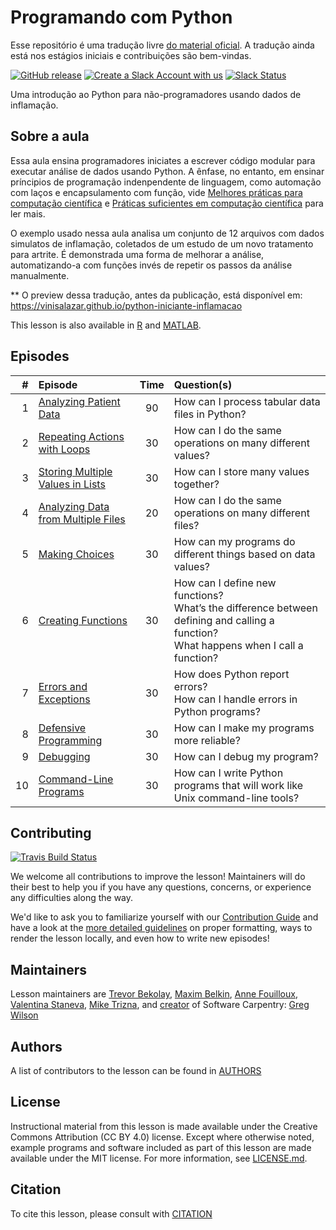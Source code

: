 # Programando com Python
Esse repositório é uma tradução livre [do material oficial](https://github.com/swcarpentry/python-novice-inflammation).
A tradução ainda está nos estágios iniciais e contribuições são bem-vindas.

[![GitHub release][shields_release]][swc_py_releases]
[![Create a Slack Account with us][create_slack_svg]][slack_heroku_invite]
[![Slack Status][slack_channel_status]][slack_channel_url]

Uma introdução ao Python para não-programadores usando dados de inflamação.

## Sobre a aula

Essa aula ensina programadores iniciates a escrever código modular para executar análise
de dados usando Python. A ênfase, no entanto, em ensinar príncipios de programação indenpendente
de linguagem, como automação com laços e encapsulamento com função, vide [Melhores práticas para computação científica][best-practices] e [Práticas suficientes em computação científica][good-practices] para ler mais.

O exemplo usado nessa aula analisa um conjunto de 12 arquivos com dados simulatos de inflamação,
coletados de um estudo de um novo tratamento para artrite. É demonstrada uma forma de melhorar a análise,
automatizando-a com funções invés de repetir os passos da análise manualmente.

\*\* O preview dessa tradução, antes da publicação, está disponível em:
<https://vinisalazar.github.io/python-iniciante-inflamacao>

This lesson is also available in [R][R] and [MATLAB][MATLAB].

## Episodes

| # |  Episode | Time | Question(s) |
|--:|:---------|:----:|:------------|
| 1 | [Analyzing Patient Data][episode01] | 90 | How can I process tabular data files in Python? |
| 2 | [Repeating Actions with Loops][episode02] | 30 | How can I do the same operations on many different values? |
| 3 | [Storing Multiple Values in Lists][episode03] | 30 | How can I store many values together? |
| 4 | [Analyzing Data from Multiple Files][episode04] | 20 | How can I do the same operations on many different files? |
| 5 | [Making Choices][episode05] | 30 | How can my programs do different things based on data values? |
| 6 | [Creating Functions][episode06] | 30 | How can I define new functions?<br>What’s the difference between defining and calling a function?<br>What happens when I call a function? |
| 7 | [Errors and Exceptions][episode07] | 30 | How does Python report errors?<br>How can I handle errors in Python programs? |
| 8 | [Defensive Programming][episode08] | 30 | How can I make my programs more reliable? |
| 9 | [Debugging][episode09] | 30 | How can I debug my program? |
|10 | [Command-Line Programs][episode10] | 30 | How can I write Python programs that will work like Unix command-line tools? |


## Contributing
[![Travis Build Status][travis_svg]][travis_url]

We welcome all contributions to improve the lesson!
Maintainers will do their best to help you if you have any questions, concerns,
or experience any difficulties along the way.

We'd like to ask you to familiarize yourself with our [Contribution Guide](CONTRIBUTING.md)
and have a look at the [more detailed guidelines][lesson-example] on proper formatting,
ways to render the lesson locally, and even how to write new episodes!

## Maintainers

Lesson maintainers are [Trevor Bekolay][trevor_bekolay], [Maxim Belkin][maxim_belkin],
[Anne Fouilloux][anne_fouilloux], [Valentina Staneva][valentina_staneva],
[Mike Trizna][mike_trizna], and [creator][swc_history] of Software Carpentry:
[Greg Wilson][greg_wilson]

## Authors
A list of contributors to the lesson can be found in [AUTHORS](AUTHORS)

## License
Instructional material from this lesson is made available under the Creative
Commons Attribution (CC BY 4.0) license. Except where otherwise noted, example
programs and software included as part of this lesson are made available under
the MIT license. For more information, see [LICENSE.md](LICENSE.md).

## Citation
To cite this lesson, please consult with [CITATION](CITATION)

[lesson-example]: https://carpentries.github.io/lesson-example
[anne_fouilloux]: https://github.com/annefou
[maxim_belkin]: https://github.com/maxim-belkin
[mike_trizna]: https://github.com/MikeTrizna
[trevor_bekolay]: http://software-carpentry.org/team/#bekolay_trevor
[valentina_staneva]: http://software-carpentry.org/team/#staneva_valentina
[greg_wilson]: https://github.com/gvwilson
[swc_history]: https://software-carpentry.org/scf/history/
[best-practices]: http://journals.plos.org/plosbiology/article?id=10.1371/journal.pbio.1001745
[good-practices]: http://journals.plos.org/ploscompbiol/article?id=10.1371/journal.pcbi.1005510
[R]: https://github.com/swcarpentry/r-novice-inflammation
[MATLAB]: https://github.com/swcarpentry/matlab-novice-inflammation
[shields_release]: https://img.shields.io/github/release/swcarpentry/python-novice-inflammation.svg
[swc_py_releases]: https://github.com/swcarpentry/python-novice-inflammation/releases
[create_slack_svg]: https://img.shields.io/badge/Create_Slack_Account-The_Carpentries-071159.svg
[slack_heroku_invite]: https://swc-slack-invite.herokuapp.com
[slack_channel_status]: https://img.shields.io/badge/Slack_Channel-swc--py--inflammation-E01563.svg
[slack_channel_url]: https://swcarpentry.slack.com/messages/C9Y0L6MF0
[travis_svg]: https://travis-ci.org/swcarpentry/python-novice-inflammation.svg?branch=gh-pages
[travis_url]: https://travis-ci.org/swcarpentry/python-novice-inflammation
[episode01]: http://swcarpentry.github.io/python-novice-inflammation/01-numpy/index.html
[episode02]: http://swcarpentry.github.io/python-novice-inflammation/02-loop/index.html
[episode03]: http://swcarpentry.github.io/python-novice-inflammation/03-lists/index.html
[episode04]: http://swcarpentry.github.io/python-novice-inflammation/04-files/index.html
[episode05]: http://swcarpentry.github.io/python-novice-inflammation/05-cond/index.html
[episode06]: http://swcarpentry.github.io/python-novice-inflammation/06-func/index.html
[episode07]: http://swcarpentry.github.io/python-novice-inflammation/07-errors/index.html
[episode08]: http://swcarpentry.github.io/python-novice-inflammation/08-defensive/index.html
[episode09]: http://swcarpentry.github.io/python-novice-inflammation/09-debugging/index.html
[episode10]: http://swcarpentry.github.io/python-novice-inflammation/10-cmdline/index.html
